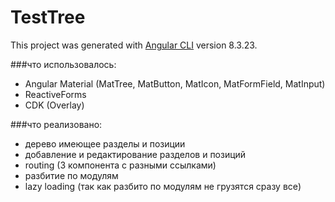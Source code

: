 # TestTree

This project was generated with [Angular CLI](https://github.com/angular/angular-cli) version 8.3.23.

###что использовалось:

- Angular Material (MatTree, MatButton, MatIcon, MatFormField, MatInput)
- ReactiveForms
- CDK (Overlay)

###что реализовано:

- дерево имеющее разделы и позиции
- добавление и редактирование разделов и позиций
- routing (3 компонента с разными ссылками)
- разбитие по модулям
- lazy loading (так как разбито по модулям не грузятся сразу все)

